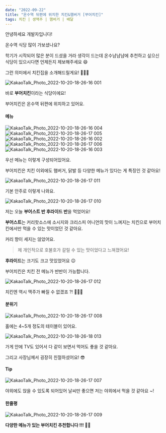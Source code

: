 ```yaml
---
date: "2022-09-22"
title: "온수역 뒤편에 위치한 치킨&햄버거 [부어치킨]"
tags: 치킨 | 생맥주 | 햄버거 | 배달
---
```


안녕하세요 개발자입니다!

온수역 식당 많이 가보셨나요?

학기가 시작되어 많은 분이 드셨을 거라 생각이 드는데 온수냠냠냠에 추천하고 싶으신 식당이 있으시다면 언제든지 제보해주세요 😄

그런 의미에서 치킨집을 소개해드릴게요! 🍗🍗🍗

![KakaoTalk_Photo_2022-10-20-18-26-16 001](https://user-images.githubusercontent.com/63100352/196910954-1b330d25-ad5a-4f66-9ff3-9fe9384248db.jpeg)

바로 **부어치킨**이라는 식당이에요!

부어치킨은 온수역 뒤편에 위치하고 있어요.

#### 메뉴

![KakaoTalk_Photo_2022-10-20-18-26-16 004](https://user-images.githubusercontent.com/63100352/196911051-d685e87c-591a-497b-a154-20e3f76c38a9.jpeg)
![KakaoTalk_Photo_2022-10-20-18-26-17 005](https://user-images.githubusercontent.com/63100352/196911070-2ce3378f-4c90-40f4-9a5f-17dee8191646.jpeg)
![KakaoTalk_Photo_2022-10-20-18-26-16 002](https://user-images.githubusercontent.com/63100352/196911094-41c7fe66-8f12-4b71-87e5-dda073c932cc.jpeg)
![KakaoTalk_Photo_2022-10-20-18-26-17 006](https://user-images.githubusercontent.com/63100352/196911309-2b21dd1c-dc25-4f30-aedb-7aaa3786d89c.jpeg)
![KakaoTalk_Photo_2022-10-20-18-26-16 003](https://user-images.githubusercontent.com/63100352/196911312-206a94d4-5799-406e-914c-94e57d8399b6.jpeg)

우선 메뉴는 이렇게 구성되어있어요.

부어치킨은 치킨 이외에도 햄버거, 닭발 등 다양한 메뉴가 있다는 게 특징인 것 같아요!

<!-- [자세한 메뉴](https://www.onsuyum.com/Detail/%EB%B6%80%EC%96%B4%EC%B9%98%ED%82%A8)를 보려면 **[해당 링크](https://www.onsuyum.com/Detail/%EB%B6%80%EC%96%B4%EC%B9%98%ED%82%A8)** 를 클릭해주시면 됩니다. -->

![KakaoTalk_Photo_2022-10-20-18-26-17 011](https://user-images.githubusercontent.com/63100352/196911389-c36b5563-3dc2-44c4-b323-1d00f584684e.jpeg)

기본 안주로 이렇게 나와요.

![KakaoTalk_Photo_2022-10-20-18-26-17 010](https://user-images.githubusercontent.com/63100352/196911463-dd4afbe6-cf73-4d78-851e-5ec6fe0b4f65.jpeg)

저는 오늘 **부어스트 반 후라이드 반**을 먹었어요!

**부어스트**는 커리핫소스에 소시지와 크리스피 어니언의 맛이 느껴지는 치킨으로 부어치킨에서만 먹을 수 있는 맛이었던 것 같아요.

커리 향이 세지는 않았어요.

> 제 개인적으로 호불호가 갈릴 수 있는 맛이었다고 느껴졌어요!

**후라이드**는 크기도 크고 맛있었어요 😉

부어치킨은 치킨 전 메뉴가 반반이 가능합니다.

![KakaoTalk_Photo_2022-10-20-18-26-17 012](https://user-images.githubusercontent.com/63100352/196911512-1cdb5ab7-53b3-4537-8c40-180a8a41a23b.jpeg)

치킨엔 역시 맥주가 빠질 수 없겠죠 ?! 🍻🍻🍻

#### 분위기

![KakaoTalk_Photo_2022-10-20-18-26-17 008](https://user-images.githubusercontent.com/63100352/196911646-563309aa-5fdc-4300-96ed-1aa8573017dd.jpeg)

홀에는 4~5개 정도의 테이블이 있어요.

![KakaoTalk_Photo_2022-10-20-18-26-18 013](https://user-images.githubusercontent.com/63100352/196911659-6536bc76-ee5a-4be3-9379-74e5c03f30f6.jpeg)

가게 안에 TV도 있어서 다 같이 보면서 먹어도 좋을 것 같아요.

그리고 사장님께서 굉장히 친절하셨어요! 😎

#### Tip

![KakaoTalk_Photo_2022-10-20-18-26-17 007](https://user-images.githubusercontent.com/63100352/196911769-ba6d7f0c-c9e7-4013-a81d-0affb5b6cadd.jpeg)

야외에도 앉을 수 있도록 되어있어 날씨만 좋으면 저는 야외에서 먹을 것 같아요 ~!

#### 한줄평

![KakaoTalk_Photo_2022-10-20-18-26-17 009](https://user-images.githubusercontent.com/63100352/196911785-728143f7-b13b-404d-ba33-be24a268a4b1.jpeg)

**다양한 메뉴가 있는 부어치킨 추천합니다 !!! 🍗🍺**
